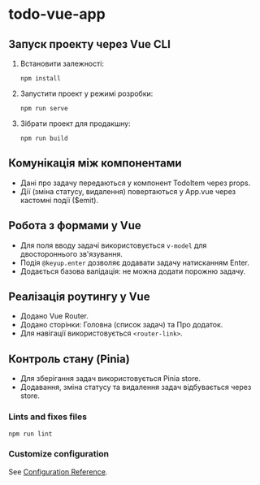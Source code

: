# todo-vue-app

## Запуск проекту через Vue CLI

1. Встановити залежності:
   ```
   npm install
   ```

2. Запустити проект у режимі розробки:
   ```
   npm run serve
   ```

3. Зібрати проект для продакшну:
   ```
   npm run build
   ```

## Комунікація між компонентами

- Дані про задачу передаються у компонент TodoItem через props.
- Дії (зміна статусу, видалення) повертаються у App.vue через кастомні події ($emit).

## Робота з формами у Vue

- Для поля вводу задачі використовується `v-model` для двостороннього зв'язування.
- Подія `@keyup.enter` дозволяє додавати задачу натисканням Enter.
- Додається базова валідація: не можна додати порожню задачу.

## Реалізація роутингу у Vue

- Додано Vue Router.
- Додано сторінки: Головна (список задач) та Про додаток.
- Для навігації використовується `<router-link>`.

## Контроль стану (Pinia)

- Для зберігання задач використовується Pinia store.
- Додавання, зміна статусу та видалення задач відбувається через store.

### Lints and fixes files
```
npm run lint
```

### Customize configuration
See [Configuration Reference](https://cli.vuejs.org/config/).
